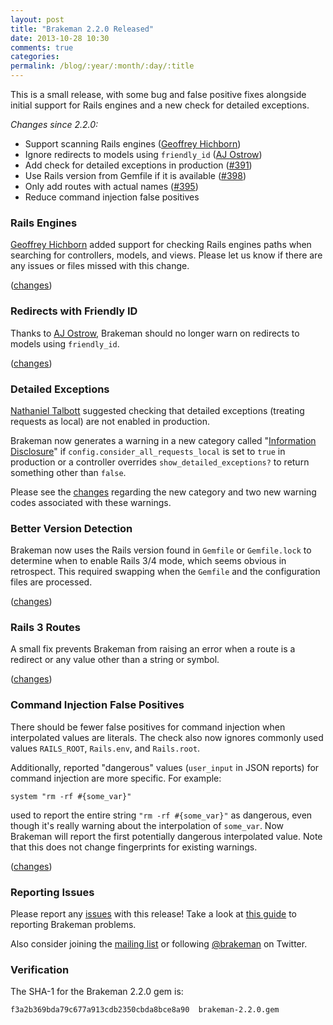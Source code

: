 ```yaml
---
layout: post
title: "Brakeman 2.2.0 Released"
date: 2013-10-28 10:30
comments: true
categories:
permalink: /blog/:year/:month/:day/:title
---
```


This is a small release, with some bug and false positive fixes alongside initial support for Rails engines and a new check for detailed exceptions.

*Changes since 2.2.0:*

 * Support scanning Rails engines ([Geoffrey Hichborn](https://github.com/phene))
 * Ignore redirects to models using `friendly_id` ([AJ Ostrow](https://github.com/aj0strow))
 * Add check for detailed exceptions in production ([#391](https://github.com/presidentbeef/brakeman/issues/391))
 * Use Rails version from Gemfile if it is available ([#398](https://github.com/presidentbeef/brakeman/issues/398))
 * Only add routes with actual names ([#395](https://github.com/presidentbeef/brakeman/issues/395))
 * Reduce command injection false positives

### Rails Engines

[Geoffrey Hichborn](https://github.com/phene) added support for checking Rails engines paths when searching for controllers, models, and views. Please let us know if there are any issues or files missed with this change.

([changes](https://github.com/presidentbeef/brakeman/pull/397))

### Redirects with Friendly ID

Thanks to [AJ Ostrow](https://github.com/aj0strow), Brakeman should no longer warn on redirects to models using `friendly_id`.

([changes](https://github.com/presidentbeef/brakeman/pull/400))

### Detailed Exceptions

[Nathaniel Talbott](https://github.com/ntalbott) suggested checking that detailed exceptions (treating requests as local) are not enabled in production.

Brakeman now generates a warning in a new category called "[Information Disclosure](http://brakemanscanner.org/docs/warning_types/information_disclosure/)" if `config.consider_all_requests_local` is set to `true` in production or a controller overrides `show_detailed_exceptions?` to return something other than `false`.

Please see the [changes](https://github.com/presidentbeef/brakeman/pull/396) regarding the new category and two new warning codes associated with these warnings.

### Better Version Detection

Brakeman now uses the Rails version found in `Gemfile` or `Gemfile.lock` to determine when to enable Rails 3/4 mode, which seems obvious in retrospect. This required swapping when the `Gemfile` and the configuration files are processed.

([changes](https://github.com/presidentbeef/brakeman/pull/402))

### Rails 3 Routes 

A small fix prevents Brakeman from raising an error when a route is a redirect or any value other than a string or symbol.

([changes](https://github.com/presidentbeef/brakeman/pull/403))

### Command Injection False Positives

There should be fewer false positives for command injection when interpolated values are literals. The check also now ignores commonly used values `RAILS_ROOT`, `Rails.env`, and `Rails.root`.

Additionally, reported "dangerous" values (`user_input` in JSON reports) for command injection are more specific. For example:

    system "rm -rf #{some_var}"

used to report the entire string `"rm -rf #{some_var}"` as dangerous, even though it's really warning about the interpolation of `some_var`. Now Brakeman will report the first potentially dangerous interpolated value. Note that this does not change fingerprints for existing warnings.

([changes](https://github.com/presidentbeef/brakeman/pull/404))

### Reporting Issues

Please report any [issues](https://github.com/presidentbeef/brakeman/issues) with this release! Take a look at [this guide](https://github.com/presidentbeef/brakeman/wiki/How-to-Report-a-Brakeman-Issue) to reporting Brakeman problems.

Also consider joining the [mailing list](http://brakemanscanner.org/contact/) or following [@brakeman](https://twitter.com/brakeman) on Twitter.

### Verification

The SHA-1 for the Brakeman 2.2.0 gem is:

    f3a2b369bda79c677a913cdb2350cbda8bce8a90  brakeman-2.2.0.gem

